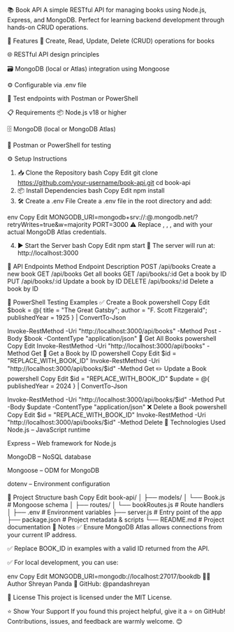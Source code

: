 📚 Book API
A simple RESTful API for managing books using Node.js, Express, and MongoDB.
Perfect for learning backend development through hands-on CRUD operations.

🚀 Features
📖 Create, Read, Update, Delete (CRUD) operations for books

🌐 RESTful API design principles

🗃️ MongoDB (local or Atlas) integration using Mongoose

⚙️ Configurable via .env file

🧪 Test endpoints with Postman or PowerShell

📋 Requirements
📦 Node.js v18 or higher

🗄️ MongoDB (local or MongoDB Atlas)

🔬 Postman or PowerShell for testing

⚙️ Setup Instructions
1. 📥 Clone the Repository
bash
Copy
Edit
git clone https://github.com/your-username/book-api.git
cd book-api
2. 📦 Install Dependencies
bash
Copy
Edit
npm install
3. 🛠️ Create a .env File
Create a .env file in the root directory and add:

env
Copy
Edit
MONGODB_URI=mongodb+srv://<username>:<password>@<cluster>.mongodb.net/<database>?retryWrites=true&w=majority
PORT=3000
⚠️ Replace <username>, <password>, <cluster>, and <database> with your actual MongoDB Atlas credentials.

4. ▶️ Start the Server
bash
Copy
Edit
npm start
📍 The server will run at: http://localhost:3000

📡 API Endpoints
Method	Endpoint	Description
POST	/api/books	Create a new book
GET	/api/books	Get all books
GET	/api/books/:id	Get a book by ID
PUT	/api/books/:id	Update a book by ID
DELETE	/api/books/:id	Delete a book by ID

🧪 PowerShell Testing Examples
✅ Create a Book
powershell
Copy
Edit
$book = @{
    title = "The Great Gatsby";
    author = "F. Scott Fitzgerald";
    publishedYear = 1925
} | ConvertTo-Json

Invoke-RestMethod -Uri "http://localhost:3000/api/books" -Method Post -Body $book -ContentType "application/json"
📖 Get All Books
powershell
Copy
Edit
Invoke-RestMethod -Uri "http://localhost:3000/api/books" -Method Get
📗 Get a Book by ID
powershell
Copy
Edit
$id = "REPLACE_WITH_BOOK_ID"
Invoke-RestMethod -Uri "http://localhost:3000/api/books/$id" -Method Get
✏️ Update a Book
powershell
Copy
Edit
$id = "REPLACE_WITH_BOOK_ID"
$update = @{ publishedYear = 2024 } | ConvertTo-Json

Invoke-RestMethod -Uri "http://localhost:3000/api/books/$id" -Method Put -Body $update -ContentType "application/json"
❌ Delete a Book
powershell
Copy
Edit
$id = "REPLACE_WITH_BOOK_ID"
Invoke-RestMethod -Uri "http://localhost:3000/api/books/$id" -Method Delete
🧰 Technologies Used
Node.js – JavaScript runtime

Express – Web framework for Node.js

MongoDB – NoSQL database

Mongoose – ODM for MongoDB

dotenv – Environment configuration

📁 Project Structure
bash
Copy
Edit
book-api/
│
├── models/
│   └── Book.js         # Mongoose schema
│
├── routes/
│   └── bookRoutes.js   # Route handlers
│
├── .env                # Environment variables
├── server.js           # Entry point of the app
├── package.json        # Project metadata & scripts
└── README.md           # Project documentation
📌 Notes
✅ Ensure MongoDB Atlas allows connections from your current IP address.

✅ Replace BOOK_ID in examples with a valid ID returned from the API.

✅ For local development, you can use:

env
Copy
Edit
MONGODB_URI=mongodb://localhost:27017/bookdb
👨‍💻 Author
Shreyan Panda
🔗 GitHub: @pandashreyan

📄 License
This project is licensed under the MIT License.

⭐ Show Your Support
If you found this project helpful, give it a ⭐ on GitHub!
Contributions, issues, and feedback are warmly welcome. 😊
